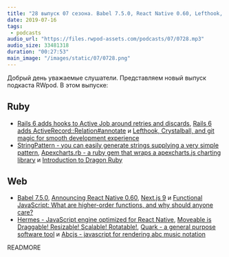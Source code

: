 ```yaml
---
title: "28 выпуск 07 сезона. Babel 7.5.0, React Native 0.60, Lefthook, Crystalball, Next.js 9, Dragon Ruby, Hermes, Quark и прочее"
date: 2019-07-16
tags:
 - podcasts
audio_url: "https://files.rwpod-assets.com/podcasts/07/0728.mp3"
audio_size: 33481318
duration: "00:27:53"
main_image: "/images/static/07/0728.png"
---
```


Добрый день уважаемые слушатели. Представляем новый выпуск подкаста RWpod. В этом выпуске:

## Ruby

 - [Rails 6 adds hooks to Active Job around retries and discards](https://blog.bigbinary.com/2019/07/09/rails-6-adds-hooks-to-activejob-around-retries-and-discards.html), [Rails 6 adds ActiveRecord::Relation#annotate](https://blog.bigbinary.com/2019/07/15/rails-6-adds-annotate-to-activerecord-relation-queries.html) и [Lefthook, Crystalball, and git magic for smooth development experience](https://dev.to/evilmartians/lefthook-crystalball-and-git-magic-for-smooth-development-experience-33mc)
 - [StringPattern - you can easily generate strings supplying a very simple pattern](https://github.com/MarioRuiz/string_pattern), [Apexcharts.rb - a ruby gem that wraps a apexcharts.js charting library](https://github.com/styd/apexcharts.rb) и [Introduction to Dragon Ruby](https://www.driftingruby.com/episodes/introduction-to-dragon-ruby)

## Web

 - [Babel 7.5.0](https://babeljs.io/blog/2019/07/03/7.5.0), [Announcing React Native 0.60](https://facebook.github.io/react-native/blog/2019/07/03/version-60), [Next.js 9](https://nextjs.org/blog/next-9) и [Functional JavaScript: What are higher-order functions, and why should anyone care?](https://jrsinclair.com/articles/2019/what-is-a-higher-order-function-and-why-should-anyone-care/)
 - [Hermes - JavaScript engine optimized for React Native](https://hermesengine.dev/), [Moveable is Draggable! Resizable! Scalable! Rotatable!](https://daybrush.com/moveable/), [Quark - a general purpose software tool](https://quarkjs.io/) и [Abcjs - javascript for rendering abc music notation](https://abcjs.net/)

READMORE
